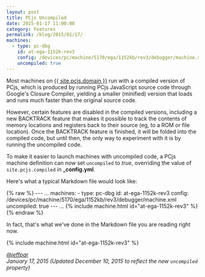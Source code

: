 ```yaml
---
layout: post
title: PCjs Uncompiled
date: 2015-01-17 11:00:00
category: Features
permalink: /blog/2015/01/17/
machines:
  - type: pc-dbg
    id: at-ega-1152k-rev3
    config: /devices/pc/machine/5170/ega/1152kb/rev3/debugger/machine.xml
    uncompiled: true
---
```


Most machines on [{{ site.pcjs.domain }}](/) run with a compiled version of PCjs, which is produced
by running PCjs JavaScript source code through Google's Closure Compiler, yielding a smaller (minified)
version that loads and runs much faster than the original source code.

However, certain features are disabled in the compiled versions, including a new BACKTRACK feature that
makes it possible to track the contents of memory locations and registers back to their source (eg, to a ROM
or file location).  Once the BACKTRACK feature is finished, it will be folded into the compiled code, but until
then, the only way to experiment with it is by running the uncompiled code.

To make it easier to launch machines with uncompiled code, a PCjs machine definition can now set `uncompiled`
to *true*, overriding the value of `site.pcjs.compiled` in **_config.yml**.

Here's what a typical Markdown file would look like:

{% raw %}
	---
	...
	machines:
	  - type: pc-dbg
	    id: at-ega-1152k-rev3
	    config: /devices/pc/machine/5170/ega/1152kb/rev3/debugger/machine.xml
	    uncompiled: true
	---
	...
	{% include machine.html id="at-ega-1152k-rev3" %}
{% endraw %}

In fact, that's what we've done in the Markdown file you are reading right now. 

{% include machine.html id="at-ega-1152k-rev3" %}

*[@jeffpar](http://twitter.com/jeffpar)*  
*January 17, 2015 (Updated December 10, 2015 to reflect the new `uncompiled` property)*
